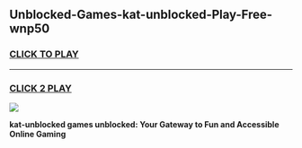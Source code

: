 
## Unblocked-Games-kat-unblocked-Play-Free-wnp50
<h3>
<a href="https://premium76.site?title=kat-unblocked&ref=23A">CLICK TO PLAY</a></h3>
<hr>

<h3>
<a href="https://premium76.site?title=kat-unblocked&ref=23A">CLICK 2 PLAY</a>
  
</h3>

<a href="https://premium76.site?title=kat-unblocked&ref=23A"><img src="https://clearcache.store/games.png"></a>


**kat-unblocked games unblocked: Your Gateway to Fun and Accessible Online Gaming**
